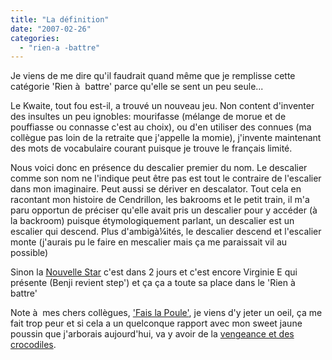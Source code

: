 ```yaml
---
title: "La définition"
date: "2007-02-26"
categories: 
  - "rien-a -battre"
---
```


Je viens de me dire qu'il faudrait quand même que je remplisse cette catégorie 'Rien à  battre' parce qu'elle se sent un peu seule...

Le Kwaite, tout fou est-il, a trouvé un nouveau jeu. Non content d'inventer des insultes un peu ignobles: mourifasse (mélange de morue et de pouffiasse ou connasse c'est au choix), ou d'en utiliser des connues (ma collègue pas loin de la retraite que j'appelle la momie), j'invente maintenant des mots de vocabulaire courant puisque je trouve le français limité.

Nous voici donc en présence du descalier premier du nom. Le descalier comme son nom ne l'indique peut être pas est tout le contraire de l'escalier dans mon imaginaire. Peut aussi se dériver en descalator. Tout cela en racontant mon histoire de Cendrillon, les bakrooms et le petit train, il m'a paru opportun de préciser qu'elle avait pris un descalier pour y accéder (à  la backroom) puisque étymologiquement parlant, un descalier est un escalier qui descend. Plus d'ambigà¼ités, le descalier descend et l'escalier monte (j'aurais pu le faire en mescalier mais ça me paraissait vil au possible)

Sinon la [Nouvelle Star](http://www.nouvellestar.fr/) c'est dans 2 jours et c'est encore Virginie E qui présente (Benji revient step') et ça ça a toute sa place dans le 'Rien à  battre'

Note à  mes chers collègues, ['Fais la Poule'](http://www.youtube.com/watch?v=gSsOtf5qlxg), je viens d'y jeter un oeil, ça me fait trop peur et si cela a un quelconque rapport avec mon sweet jaune poussin que j'arborais aujourd'hui, va y avoir de la [vengeance et des crocodiles](http://fr.wikipedia.org/wiki/La_Vengeance_aux_deux_visages).

